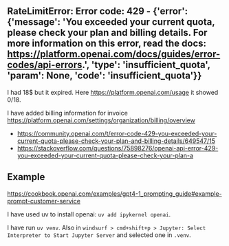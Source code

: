 ## RateLimitError: Error code: 429 - {'error': {'message': 'You exceeded your current quota, please check your plan and billing details. For more information on this error, read the docs: <https://platform.openai.com/docs/guides/error-codes/api-errors>.', 'type': 'insufficient_quota', 'param': None, 'code': 'insufficient_quota'}}

I had 18$ but it expired. Here https://platform.openai.com/usage it showed 0$/18$.

I have added billing information for invoice <https://platform.openai.com/settings/organization/billing/overview>

- <https://community.openai.com/t/error-code-429-you-exceeded-your-current-quota-please-check-your-plan-and-billing-details/649547/15>
- <https://stackoverflow.com/questions/75898276/openai-api-error-429-you-exceeded-your-current-quota-please-check-your-plan-a>

## Example

<https://cookbook.openai.com/examples/gpt4-1_prompting_guide#example-prompt-customer-service>

I have used uv to install openai: `uv add ipykernel openai`.

I have run `uv venv`. Also in `windsurf > cmd+shift+p > Jupyter: Select Interpreter to Start Jupyter Server` and selected one in `.venv`.
